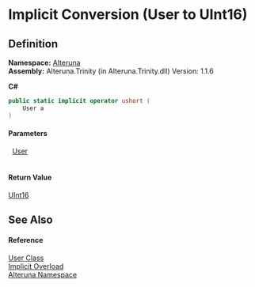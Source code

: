 # Implicit Conversion (User to UInt16)




## Definition
**Namespace:** <a href="N_Alteruna">Alteruna</a>  
**Assembly:** Alteruna.Trinity (in Alteruna.Trinity.dll) Version: 1.1.6

**C#**
``` C#
public static implicit operator ushort (
	User a
)
```



#### Parameters
<dl><dt>  <a href="T_Alteruna_User">User</a></dt><dd> </dd></dl>

#### Return Value
<a href="https://learn.microsoft.com/dotnet/api/system.uint16" target="_blank" rel="noopener noreferrer">UInt16</a>

## See Also


#### Reference
<a href="T_Alteruna_User">User Class</a>  
<a href="Overload_Alteruna_User_op_Implicit">Implicit Overload</a>  
<a href="N_Alteruna">Alteruna Namespace</a>  
